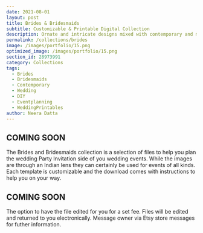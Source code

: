 ```yaml
---
date: 2021-08-01 
layout: post
title: Brides & Bridesmaids
subtitle: Customizable & Printable Digital Collection
description: Ornate and intricate designs mixed with contemporary and modern stationary options. 
permalink: /collections/brides
image: /images/portfolio/15.png
optimized_image: /images/portfolio/15.png
section_id: 28973991
category: Collections
tags:
  - Brides
  - Bridesmaids
  - Contemporary
  - Wedding
  - DIY
  - Eventplanning
  - WeddingPrintables
author: Neera Datta
---
```


## COMING SOON

The Brides and Bridesmaids collection is a selection of files to help you plan the wedding Party Invitation side of you wedding events. While the images are through an Indian lens they can certainly be used for events of all kinds. Each template is customizable and the download comes with instructions to help you on your way. 

## COMING SOON

The option to have the file edited for you for a set fee. Files will be edited and returned to you electronically. Message owner via Etsy store messages for futher information. 














